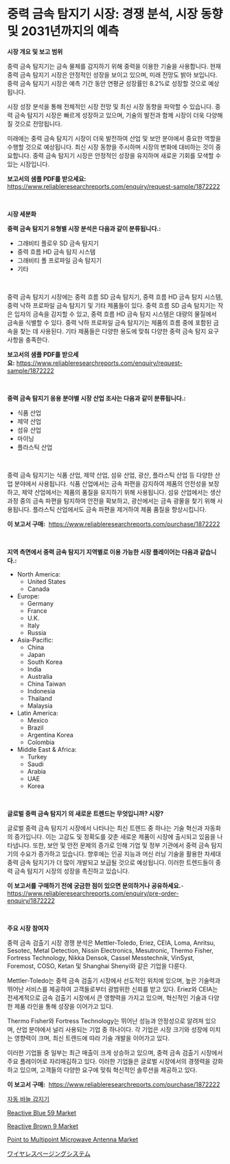 <p><h1>중력 금속 탐지기 시장: 경쟁 분석, 시장 동향 및 2031년까지의 예측</h1></p><p><strong>시장 개요 및 보고 범위</strong></p>
<p><p>중력 금속 탐지기는 금속 물체를 감지하기 위해 중력을 이용한 기술을 사용합니다. 현재 중력 금속 탐지기 시장은 안정적인 성장을 보이고 있으며, 미래 전망도 밝아 보입니다. 중력 금속 탐지기 시장은 예측 기간 동안 연평균 성장률인 8.2%로 성장할 것으로 예상됩니다. </p><p>시장 성장 분석을 통해 전체적인 시장 전망 및 최신 시장 동향을 파악할 수 있습니다. 중력 금속 탐지기 시장은 빠르게 성장하고 있으며, 기술의 발전과 함께 시장이 더욱 다양해질 것으로 전망됩니다. </p><p>미래에는 중력 금속 탐지기 시장이 더욱 발전하여 산업 및 보안 분야에서 중요한 역할을 수행할 것으로 예상됩니다. 최신 시장 동향을 주시하며 시장의 변화에 대비하는 것이 중요합니다. 중력 금속 탐지기 시장은 안정적인 성장을 유지하며 새로운 기회를 모색할 수 있는 시장입니다.</p></p>
<p><strong>보고서의 샘플 PDF를 받으세요:</strong> <a href="https://www.reliableresearchreports.com/enquiry/request-sample/1872222">https://www.reliableresearchreports.com/enquiry/request-sample/1872222</a></p>
<p>&nbsp;</p>
<p><strong>시장 세분화</strong></p>
<p><strong>중력 금속 탐지기 유형별 시장 분석은 다음과 같이 분류됩니다.:</strong></p>
<p><ul><li>그래비티 플로우 SD 금속 탐지기</li><li>중력 흐름 HD 금속 탐지 시스템</li><li>그래비티 폴 프로파일 금속 탐지기</li><li>기타</li></ul></p>
<p>&nbsp;</p>
<p><p>중력 금속 탐지기 시장에는 중력 흐름 SD 금속 탐지기, 중력 흐름 HD 금속 탐지 시스템, 중력 낙하 프로파일 금속 탐지기 및 기타 제품들이 있다. 중력 흐름 SD 금속 탐지기는 작은 입자의 금속을 감지할 수 있고, 중력 흐름 HD 금속 탐지 시스템은 대량의 물질에서 금속을 식별할 수 있다. 중력 낙하 프로파일 금속 탐지기는 제품의 흐름 중에 포함된 금속을 찾는 데 사용된다. 기타 제품들은 다양한 용도에 맞춰 다양한 중력 금속 탐지 요구 사항을 충족한다.</p></p>
<p><strong>보고서의 샘플 PDF를 받으세요:</strong>&nbsp;<a href="https://www.reliableresearchreports.com/enquiry/request-sample/1872222">https://www.reliableresearchreports.com/enquiry/request-sample/1872222</a></p>
<p>&nbsp;</p>
<p><strong> 중력 금속 탐지기 응용 분야별 시장 산업 조사는 다음과 같이 분류됩니다.:</strong></p>
<p><ul><li>식품 산업</li><li>제약 산업</li><li>섬유 산업</li><li>마이닝</li><li>플라스틱 산업</li></ul></p>
<p>&nbsp;</p>
<p><p>중력 금속 탐지기는 식품 산업, 제약 산업, 섬유 산업, 광산, 플라스틱 산업 등 다양한 산업 분야에서 사용됩니다. 식품 산업에서는 금속 파편을 감지하여 제품의 안전성을 보장하고, 제약 산업에서는 제품의 품질을 유지하기 위해 사용됩니다. 섬유 산업에서는 생산 과정 중의 금속 파편을 탐지하여 안전을 확보하고, 광산에서는 금속 광물을 찾기 위해 사용됩니다. 플라스틱 산업에서도 금속 파편을 제거하여 제품 품질을 향상시킵니다.</p></p>
<p><strong>이 보고서 구매:</strong>&nbsp; <a href="https://www.reliableresearchreports.com/purchase/1872222">https://www.reliableresearchreports.com/purchase/1872222</a></p>
<p>&nbsp;</p>
<p><strong>지역 측면에서 중력 금속 탐지기 지역별로 이용 가능한 시장 플레이어는 다음과 같습니다.:</strong></p>
<p><ul>
    <li>
        North America:
        <ul>
            <li>United States</li>
            <li>Canada</li>
        </ul>
    </li>
    <li>
        Europe:
        <ul>
            <li>Germany</li>
            <li>France</li>
            <li>U.K.</li>
            <li>Italy</li>
            <li>Russia</li>
        </ul>
    </li>
    <li>
        Asia-Pacific:
        <ul>
            <li>China</li>
            <li>Japan</li>
            <li>South Korea</li>
            <li>India</li>
            <li>Australia</li>
            <li>China Taiwan</li>
            <li>Indonesia</li>
            <li>Thailand</li>
            <li>Malaysia</li>
        </ul>
    </li>
    <li>
        Latin America:
        <ul>
            <li>Mexico</li>
            <li>Brazil</li>
            <li>Argentina Korea</li>
            <li>Colombia</li>
        </ul>
    </li>
    <li>
        Middle East & Africa:
        <ul>
            <li>Turkey</li>
            <li>Saudi</li>
            <li>Arabia</li>
            <li>UAE</li>
            <li>Korea</li>
        </ul>
    </li>
    </ul></p>
<p>&nbsp;</p>
<p><strong>글로벌 중력 금속 탐지기 의 새로운 트렌드는 무엇입니까? 시장?</strong></p>
<p><p>글로벌 중력 금속 탐지기 시장에서 나타나는 최신 트렌드 중 하나는 기술 혁신과 자동화의 증가입니다. 이는 고감도 및 정확도를 갖춘 새로운 제품이 시장에 출시되고 있음을 나타냅니다. 또한, 보안 및 안전 문제의 증가로 인해 기업 및 정부 기관에서 중력 금속 탐지기의 수요가 증가하고 있습니다. 향후에는 인공 지능과 머신 러닝 기술을 활용한 차세대 중력 금속 탐지기가 더 많이 개발되고 보급될 것으로 예상됩니다. 이러한 트렌드들이 중력 금속 탐지기 시장의 성장을 촉진하고 있습니다.</p></p>
<p><strong>이 보고서를 구매하기 전에 궁금한 점이 있으면 문의하거나 공유하세요.</strong>- <a href="https://www.reliableresearchreports.com/enquiry/pre-order-enquiry/1872222">https://www.reliableresearchreports.com/enquiry/pre-order-enquiry/1872222</a></p>
<p>&nbsp;</p>
<p><strong>주요 시장 참여자</strong></p>
<p><p>중력 금속 검출기 시장 경쟁 분석은 Mettler-Toledo, Eriez, CEIA, Loma, Anritsu, Sesotec, Metal Detection, Nissin Electronics, Mesutronic, Thermo Fisher, Fortress Technology, Nikka Densok, Cassel Messtechnik, VinSyst, Foremost, COSO, Ketan 및 Shanghai Shenyi와 같은 기업을 다룬다.</p><p>Mettler-Toledo는 중력 금속 검출기 시장에서 선도적인 위치에 있으며, 높은 기술력과 뛰어난 서비스를 제공하여 고객들로부터 광범위한 신뢰를 받고 있다. Eriez와 CEIA는 전세계적으로 금속 검출기 시장에서 큰 영향력을 가지고 있으며, 혁신적인 기술과 다양한 제품 라인을 통해 성장을 이어가고 있다.</p><p>Thermo Fisher와 Fortress Technology는 뛰어난 성능과 안정성으로 알려져 있으며, 산업 분야에서 널리 사용되는 기업 중 하나이다. 각 기업은 시장 크기와 성장에 미치는 영향력이 크며, 최신 트렌드에 따라 기술 개발을 이어가고 있다.</p><p>이러한 기업들 중 일부는 최근 매출이 크게 상승하고 있으며, 중력 금속 검출기 시장에서 주요 플레이어로 자리매김하고 있다. 이러한 기업들은 글로벌 시장에서의 경쟁력을 강화하고 있으며, 고객들의 다양한 요구에 맞춰 혁신적인 솔루션을 제공하고 있다.</p></p>
<p><strong>이 보고서 구매:</strong>&nbsp;&nbsp;<a href="https://www.reliableresearchreports.com/purchase/1872222">https://www.reliableresearchreports.com/purchase/1872222</a></p>
<p><p><a href="https://github.com/vss5505pa7z1p/Market-Research-Report-List-1/blob/main/88269442170.md">자동 바늘 감지기</a></p><p><a href="https://silk-columnist-571.notion.site/Global-Reactive-Blue-59-Market-by-Types-Applications-and-Major-Players-with-Regional-Growth-Rate--7f5d113d7b8a4c6fa6e7e5d08ba55ba3">Reactive Blue 59 Market</a></p><p><a href="https://cat-emmental-94b.notion.site/Reactive-Brown-9-Market-Insights-Market-Players-and-Forecast-Till-2031-933647ca355c4f39bcdddd82a4a39f81">Reactive Brown 9 Market</a></p><p><a href="https://issuu.com/reportprime-2/docs/point-to-multipoint-microwave-anten_74f2d2572ed0eb">Point to Multipoint Microwave Antenna Market</a></p><p><a href="https://github.com/vhemk0794148/Market-Research-Report-List-1/blob/main/85406072598.md">ワイヤレスページングシステム</a></p></p>

